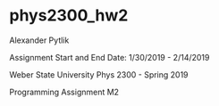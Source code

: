 # phys2300_hw2

Alexander Pytlik

Assignment Start and End Date: 1/30/2019 - 2/14/2019

Weber State University
Phys 2300 - Spring 2019

Programming Assignment M2
